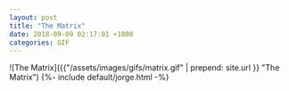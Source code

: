 ```yaml
---
layout: post
title: "The Matrix"
date: 2018-09-09 02:17:01 +1000
categories: GIF
---
```


![The Matrix]({{"/assets/images/gifs/matrix.gif" | prepend: site.url }} "The
Matrix") {%- include default/jorge.html -%}
